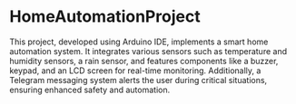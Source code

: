 # HomeAutomationProject

This project, developed using Arduino IDE, implements a smart home automation system. It integrates various sensors such as temperature and humidity sensors, a rain sensor, and features components like a buzzer, keypad, and an LCD screen for real-time monitoring. Additionally, a Telegram messaging system alerts the user during critical situations, ensuring enhanced safety and automation.
